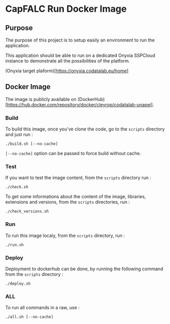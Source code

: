 # CapFALC Run Docker Image

## Purpose

The purpose of this project is to setup easily an environment to run the application.

This application should be able to run on a dedicated Onyxia SSPCloud instance to demonstrate all the possibilities of the platform.

(Onyxia target plaform)[https://onyxia.codatalab.eu/home]

## Docker Image

The image is publicly available on (DockerHub)[https://hub.docker.com/repository/docker/cleyrop/codatalab-unapei].

### Build

To build this image, once you've clone the code, go to the `scripts` directory and just run :

````
./build.sh [--no-cache]
````
`[--no-cache]` option can be passed to force build without cache.

### Test

If you want to test the image content, from the `scripts` directory run :

````
./check.sh
````

To get some informations about the content of the image, libraries, extensions and versions, from the `scripts` directories, run :

````
./check_versions.sh
````

### Run

To run this image localy, from the `scripts` directory, run :

```
./run.sh
```

### Deploy

Deployment to dockerhub can be done, by running the following command from the `scripts` directory :

```
./deploy.sh
```

### ALL

To run all commands in a raw, use : 
```
./all.sh [--no-cache]
```